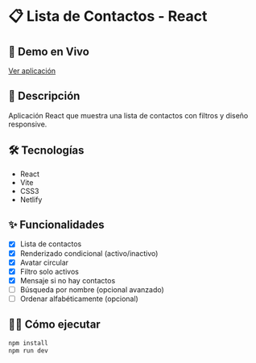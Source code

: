 # 📋 Lista de Contactos - React

## 🚀 Demo en Vivo
[Ver aplicación](https://wonderful-elf-d72122.netlify.app/)

## 📖 Descripción
Aplicación React que muestra una lista de contactos con filtros y diseño responsive.

## 🛠️ Tecnologías
- React
- Vite
- CSS3
- Netlify

## ✨ Funcionalidades
- [x] Lista de contactos
- [x] Renderizado condicional (activo/inactivo)
- [x] Avatar circular
- [x] Filtro solo activos
- [x] Mensaje si no hay contactos
- [ ] Búsqueda por nombre (opcional avanzado)
- [ ] Ordenar alfabéticamente (opcional)

## 🏃‍♂️ Cómo ejecutar
```bash
npm install
npm run dev
